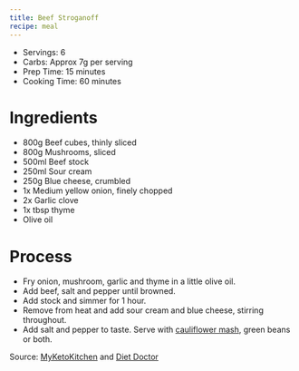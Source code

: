 ```yaml
---
title: Beef Stroganoff
recipe: meal
---
```


* Servings: 6
* Carbs: Approx 7g per serving
* Prep Time: 15 minutes
* Cooking Time: 60 minutes

# Ingredients
* 800g Beef cubes, thinly sliced
* 800g Mushrooms, sliced
* 500ml Beef stock
* 250ml Sour cream
* 250g Blue cheese, crumbled
* 1x Medium yellow onion, finely chopped
* 2x Garlic clove
* 1x tbsp thyme
* Olive oil

# Process
* Fry onion, mushroom, garlic and thyme in a little olive oil.
* Add beef, salt and pepper until browned.
* Add stock and simmer for 1 hour.
* Remove from heat and add sour cream and blue cheese, stirring throughout.
* Add salt and pepper to taste. Serve with [cauliflower mash](/recipes/cauliflower-mash/), green beans or both.

Source: [MyKetoKitchen](https://www.myketokitchen.com/keto-recipes/low-carb-classic-beef-stroganoff/) and [Diet Doctor](https://www.dietdoctor.com/recipes/low-carb-beef-stroganoff)
